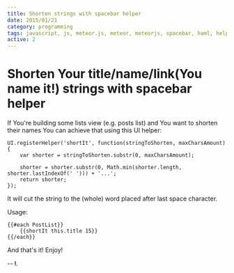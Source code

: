 ```yaml
---
title: Shorten strings with spacebar helper
date: 2015/01/21
category: programming
tags: javascript, js, meteor.js, meteor, meteorjs, spacebar, haml, helper, string, substr, webdev, webdevelopment, web development, node, node.js, nodejs
active: 2
---
```


# Shorten Your title/name/link(You name it!) strings with spacebar helper

If You're building some lists view (e.g. posts list) and You want to shorten their names You can achieve that using this UI helper:

```
UI.registerHelper('shortIt', function(stringToShorten, maxCharsAmount){
	var shorter = stringToShorten.substr(0, maxCharsAmount);

	shorter = shorter.substr(0, Math.min(shorter.length, shorter.lastIndexOf(' '))) + '...';
	return shorter;
});
```

It will cut the string to the (whole) word placed after last space character.

Usage:

```
{{#each PostList}}
	{{shortIt this.title 15}}
{{/each}}
```

And that's it! Enjoy!

-- ł.
